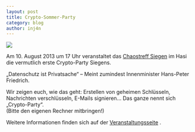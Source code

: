 ```yaml
---
layout: post
title: Crypto-Sommer-Party
category: blog
author: inj4n
---
```


![](/images/cryptoparty.svg)

Am 10. August 2013 um 17 Uhr veranstaltet das [Chaostreff Siegen](http://chaostreff-siegen.de) im Hasi die vermutlich erste Crypto-Party Siegens.   

„Datenschutz ist Privatsache“ – Meint zumindest Innenminister Hans-Peter Friedrich.     

Wir zeigen euch, wie das geht: Erstellen von geheimen Schlüsseln, Nachrichten verschlüsseln, E-Mails signieren... Das ganze nennt sich „Crypto-Party“.   
(Bitte den eigenen Rechner mitbringen!)  

Weitere Informationen finden sich auf der [Veranstaltungsseite](http://chaostreff-siegen.de/veranstaltungen/cryptoparty/) .
